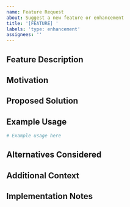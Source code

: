 ```yaml
---
name: Feature Request
about: Suggest a new feature or enhancement
title: '[FEATURE] '
labels: 'type: enhancement'
assignees: ''
---
```


## Feature Description
<!-- A clear and concise description of the feature you'd like -->

## Motivation
<!-- Why is this feature needed? What problem does it solve? -->

## Proposed Solution
<!-- How would you like this feature to work? -->

## Example Usage
<!-- Show how you would use this feature with code examples -->
```python
# Example usage here
```

## Alternatives Considered
<!-- What other approaches have you considered? -->

## Additional Context
<!-- Add any other context, screenshots, or examples about the feature request here -->

## Implementation Notes
<!-- Optional: Technical details about how this could be implemented -->
